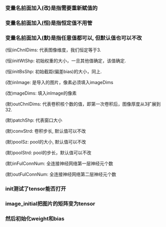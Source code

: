 ### 变量名前面加入(改)是指需要重新赋值的

### 变量名前面加入(恒)是指恒定值不用管

### 变量名前面加入(默)是指任意值都可以, 但默认值也可以不改




(恒)inChnlDims: 代表图像维度，我们恒定等于3.

(恒)initWtShp: 初始权重的大小，一旦其他值确定，该值确定.

(恒)initBsShp: 初始截距(偏差bias)的大小，同上.

(改)inImage: 是导入的图片，像素必须填入imageDims

(改)mageDims: 填入inImage的像素

(默)outChnlDims: 代表卷积核个数的值，即第一次卷积后，图像厚度从3扩展到32.

(默)patchShp: 代表窗口大小

(默)convStrd: 卷积步长, 默认值可以不改

(默)poolSz: pool的大小, 默认值可以不改

(默)poolStrd: pool的步长，默认值可以不改

(默)inFulConnNum: 全连接神经网络第一层神经元个数

(默)outFulConnNum: 全连接神经网络第二层神经元个数


### init测试了tensor能否打开

### image_initial把图片的矩阵变为tensor

### 然后初始化weight和bias





